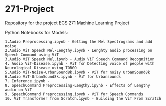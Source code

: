 # 271-Project
Repository for the project ECS 271 Machine Learning Project


Python Notebooks for Models:

    1.Audio Preprocessing.ipynb - Getting the Mel Spectrograms and add noise
    2.Audio ViT Speech Mel-Lengthy.ipynb - Lenghty audio processing on Speech Command using ViT
    3.Audio ViT Speech Mel.ipynb - Audio ViT Speech Command Recognition
    4. Audio ViT-Disease.ipynb - ViT for Detecting voice of people with Neurological Disease using TORGO
    5.Audio ViT-Noise-UrbanSound8k.ipynb - ViT for noisy UrbanSound8k
    6.Audio ViT-UrbanSound8k.ipynb - ViT for Urbansounds
    7. Inference.ipynb - 
    8. SpeechCommand Preprocessing-Lengthy.ipynb - Effects of Lengthy audio on ViT
    9. SpeechCommand Preprocessing.ipynb - ViT for Speech Commands
    10. ViT Transformer from Scratch.ipynb - Building the ViT From Scratch
    
 

